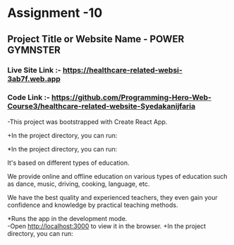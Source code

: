 # Assignment -10

## Project Title or Website Name - POWER GYMNSTER

### Live Site Link :- https://healthcare-related-websi-3ab7f.web.app

### Code Link :- https://github.com/Programming-Hero-Web-Course3/healthcare-related-website-Syedakanijfaria


-This project was bootstrapped with Create React App.

+In the project directory, you can run:

*In the project directory, you can run:

It's based on different types of education.

We provide online and offline education on various types of education such as dance, music, driving, cooking, language, etc.

We have the best quality and experienced teachers, they even gain your confidence and knowledge by practical teaching methods.


*Runs the app in the development mode.\
-Open [http://localhost:3000](http://localhost:3000) to view it in the browser.
+In the project directory, you can run:
